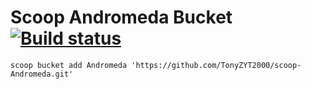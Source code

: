 # Scoop Andromeda Bucket [![Build status](https://ci.appveyor.com/api/projects/status/88393ccpqd77l5pw/branch/master?svg=true)](https://ci.appveyor.com/project/TonyZYT2000/scoop-Andromeda/branch/master)

`scoop bucket add Andromeda 'https://github.com/TonyZYT2000/scoop-Andromeda.git'`
